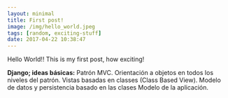 ```yaml
---
layout: minimal
title: First post!
image: /img/hello_world.jpeg
tags: [random, exciting-stuff]
date: 2017-04-22 10:38:47
---
```

Hello World!!
This is my first post, how exciting!

**Django; ideas básicas:** Patrón MVC. Orientación a objetos en todos los niveles del patrón. Vistas basadas en classes (Class Based View). Modelo de datos y persistencia basado en las clases Modelo de la aplicación.